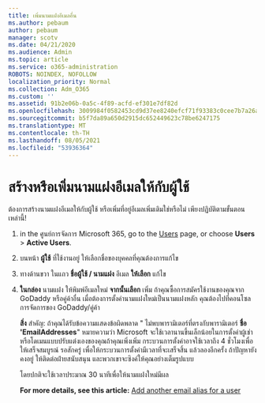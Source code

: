 ```yaml
---
title: เพิ่มนามแฝงอีเมลอื่น
ms.author: pebaum
author: pebaum
manager: scotv
ms.date: 04/21/2020
ms.audience: Admin
ms.topic: article
ms.service: o365-administration
ROBOTS: NOINDEX, NOFOLLOW
localization_priority: Normal
ms.collection: Adm_O365
ms.custom: ''
ms.assetid: 91b2e06b-0a5c-4f89-acfd-ef301e7df82d
ms.openlocfilehash: 3009984f0582453cd9d37ee8240efcf71f93383c0cee7b7a26a629a963ba0091
ms.sourcegitcommit: b5f7da89a650d2915dc652449623c78be6247175
ms.translationtype: MT
ms.contentlocale: th-TH
ms.lasthandoff: 08/05/2021
ms.locfileid: "53936364"
---
```

# <a name="create-or-add-an-email-alias-for-a-user"></a>สร้างหรือเพิ่มนามแฝงอีเมลให้กับผู้ใช้

ต้องการสร้างนามแฝงอีเมลให้กับผู้ใช้ หรือเพิ่มที่อยู่อีเมลเพิ่มเติมใช่หรือไม่ เพียงปฏิบัติตามขั้นตอนเหล่านี้!
  
1. in the ศูนย์การจัดการ Microsoft 365, go to the [Users](https://go.microsoft.com/fwlink/p/?linkid=834822) page, or choose **Users**  >  **Active Users**.
    
2. บนหน้า **ผู้ใช้** ที่ใช้งานอยู่ ให้เลือกชื่อของบุคคลที่คุณต้องการแก้ไข 
    
3. ทางด้านขวา ในแถว **ชื่อผู้ใช้ / นามแฝง** อีเมล **ให้เลือก** แก้ไข
    
4. **ในกล่อง** นามแฝง ให้พิมพ์อีเมลใหม่ **จากนั้นเลือก** เพิ่ม ถ้าคุณซื้อการสมัครใช้งานของคุณจาก GoDaddy หรือคู่ค้าอื่น เมื่อต้องการตั้งค่านามแฝงใหม่เป็นนามแฝงหลัก คุณต้องไปที่คอนโซลการจัดการของ GoDaddy/คู่ค้า 
    
    **สิ่ง** สําคัญ: ถ้าคุณได้รับข้อความแสดงข้อผิดพลาด " ไม่พบพารามิเตอร์ที่ตรงกับพารามิเตอร์ **ชื่อ 'EmailAddresses**" หมายความว่า Microsoft จะใช้เวลานานขึ้นเล็กน้อยในการตั้งค่าผู้เช่าหรือโดเมนแบบปรับแต่งเองของคุณถ้าคุณเพิ่งเพิ่ม กระบวนการตั้งค่าอาจใช้เวลาถึง 4 ชั่วโมงเพื่อให้เสร็จสมบูรณ์ รอสักครู่ เพื่อให้กระบวนการตั้งค่ามีเวลาที่จะเสร็จสิ้น แล้วลองอีกครั้ง ถ้าปัญหายังคงอยู่ ให้ติดต่อฝ่ายสนับสนุน และพวกเขาจะซิงค์ให้คุณอย่างเต็มรูปแบบ
    
    โดยปกติจะใช้เวลาประมาณ 30 นาทีเพื่อให้นามแฝงใหม่มีผล
    
    **For more details, see this article:** [Add another email alias for a user](https://docs.microsoft.com/microsoft-365/admin/email/add-another-email-alias-for-a-user)
    

